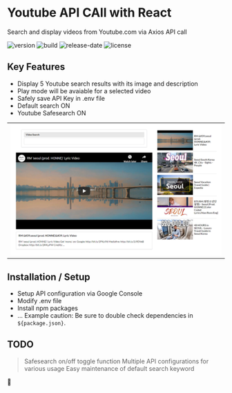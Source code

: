 # Youtube API CAll with React

Search and display videos from Youtube.com via Axios API call

![version](https://img.shields.io/badge/version-0.0.1-blue)
![build](https://img.shields.io/badge/build-passing-success)
![release-date](https://img.shields.io/badge/last_updated-october_2020-yellowgreen)
![license](https://img.shields.io/badge/license-MIT-green)


## Key Features

* Display 5 Youtube search results with its image and description
* Play mode will be avaiable for a selected video
* Safely save API Key in .env file
* Default search ON
* Youtube Safesearch ON


<table>
<tbody>
 <tr>
<td align="center">
<img src="https://github.com/jparkley/videos-youtube-api-react/blob/master/screenshot-api-youtube.png"> 
</td>
</tr>
</tbody>
</table>
  

## Installation / Setup

- Setup API configuration via Google Console
- Modify .env file
- Install npm packages
- ...
Example caution: Be sure to double check dependencies in `${package.json}`.


## TODO
> Safesearch on/off toggle function
> Multiple API configurations for various usage
> Easy maintenance of default search keyword

:musical_note:

